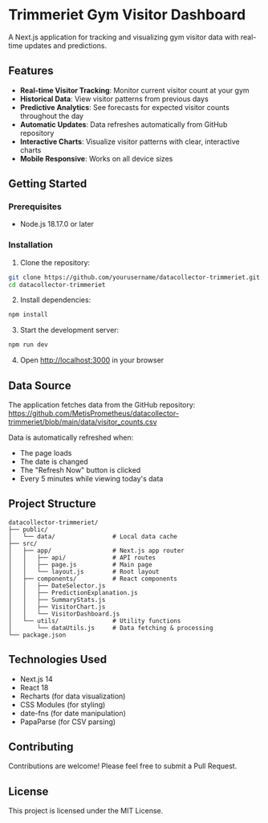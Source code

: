 # Trimmeriet Gym Visitor Dashboard

A Next.js application for tracking and visualizing gym visitor data with real-time updates and predictions.

## Features

- **Real-time Visitor Tracking**: Monitor current visitor count at your gym
- **Historical Data**: View visitor patterns from previous days
- **Predictive Analytics**: See forecasts for expected visitor counts throughout the day
- **Automatic Updates**: Data refreshes automatically from GitHub repository
- **Interactive Charts**: Visualize visitor patterns with clear, interactive charts
- **Mobile Responsive**: Works on all device sizes

## Getting Started

### Prerequisites

- Node.js 18.17.0 or later

### Installation

1. Clone the repository:

```bash
git clone https://github.com/yourusername/datacollector-trimmeriet.git
cd datacollector-trimmeriet
```

2. Install dependencies:

```bash
npm install
```

3. Start the development server:

```bash
npm run dev
```

4. Open [http://localhost:3000](http://localhost:3000) in your browser

## Data Source

The application fetches data from the GitHub repository:
https://github.com/MetisPrometheus/datacollector-trimmeriet/blob/main/data/visitor_counts.csv

Data is automatically refreshed when:

- The page loads
- The date is changed
- The "Refresh Now" button is clicked
- Every 5 minutes while viewing today's data

## Project Structure

```
datacollector-trimmeriet/
├── public/
│   └── data/                # Local data cache
├── src/
│   ├── app/                 # Next.js app router
│   │   ├── api/             # API routes
│   │   ├── page.js          # Main page
│   │   └── layout.js        # Root layout
│   ├── components/          # React components
│   │   ├── DateSelector.js
│   │   ├── PredictionExplanation.js
│   │   ├── SummaryStats.js
│   │   ├── VisitorChart.js
│   │   └── VisitorDashboard.js
│   └── utils/               # Utility functions
│       └── dataUtils.js     # Data fetching & processing
└── package.json
```

## Technologies Used

- Next.js 14
- React 18
- Recharts (for data visualization)
- CSS Modules (for styling)
- date-fns (for date manipulation)
- PapaParse (for CSV parsing)

## Contributing

Contributions are welcome! Please feel free to submit a Pull Request.

## License

This project is licensed under the MIT License.
